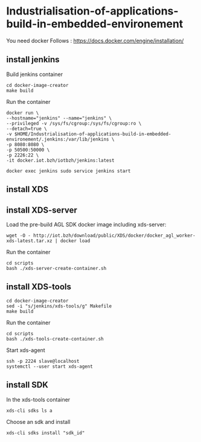 # Industrialisation-of-applications-build-in-embedded-environement

You need docker
Follows : <https://docs.docker.com/engine/installation/>

## install jenkins

Build jenkins container

```shell
cd docker-image-creator
make build
```

Run the container

```shell
docker run \
--hostname="jenkins" --name="jenkins" \
--privileged -v /sys/fs/cgroup:/sys/fs/cgroup:ro \
--detach=true \
-v $HOME/Industrialisation-of-applications-build-in-embedded-environement/.jenkins:/var/lib/jenkins \
-p 8080:8080 \
-p 50500:50000 \
-p 2226:22 \
-it docker.iot.bzh/iotbzh/jenkins:latest
```

```shell
docker exec jenkins sudo service jenkins start
```

## install XDS

## install XDS-server

Load the pre-build AGL SDK docker image including xds-server:

```shell
wget -O - http://iot.bzh/download/public/XDS/docker/docker_agl_worker-xds-latest.tar.xz | docker load
```

Run the container

```shell
cd scripts
bash ./xds-server-create-container.sh
```

## install XDS-tools

```shell
cd docker-image-creator
sed -i "s/jenkins/xds-tools/g" Makefile
make build
```

Run the container

```shell
cd scripts
bash ./xds-tools-create-container.sh
```

Start xds-agent

```shell
ssh -p 2224 slave@localhost
systemctl --user start xds-agent
```

## install SDK

In the xds-tools container

```shell
xds-cli sdks ls a
```

Choose an sdk and install

```shell
xds-cli sdks install "sdk_id"
```